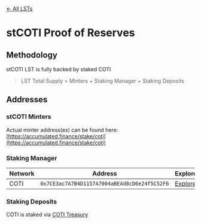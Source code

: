 [← All LSTs](../README.md)
# stCOTI Proof of Reserves

## Methodology
stCOTI LST is fully backed by staked COTI
> LST Total Supply = Minters + Staking Manager + Staking Deposits

## Addresses

### stCOTI Minters
Actual minter address(es) can be found here:<br />
[https://accumulated.finance/stake/coti](https://accumulated.finance/stake/coti)

### Staking Manager
| Network | Address | Explorer |
| -- | -- | -- |
| COTI | `0x7CE3ac7A7B4D1157A7004aBEAd8cD6e24f5C52F6` | [Explorer](https://mainnet.cotiscan.io/address/0x7CE3ac7A7B4D1157A7004aBEAd8cD6e24f5C52F6) |

### Staking Deposits
COTI is staked via [COTI Treasury](https://treasury.coti.io/)
